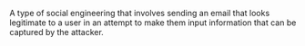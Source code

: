 A type of social engineering that involves sending an email that looks legitimate to a user in an attempt to make them input information that can be captured by the attacker.